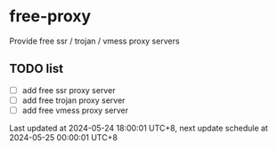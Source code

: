
# free-proxy
Provide free ssr / trojan / vmess proxy servers


## TODO list
- [ ] add free ssr proxy server
- [ ] add free trojan proxy server
- [ ] add free vmess proxy server

Last updated at 2024-05-24 18:00:01 UTC+8, next update schedule at 2024-05-25 00:00:01 UTC+8

